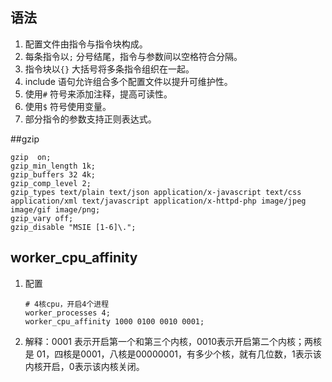 ## 语法

1. 配置文件由指令与指令块构成。
2. 每条指令以`;` 分号结尾，指令与参数间以空格符合分隔。
3. 指令块以`{}` 大括号将多条指令组织在一起。
4. include 语句允许组合多个配置文件以提升可维护性。
5. 使用`#` 符号来添加注释，提高可读性。
6. 使用`$` 符号使用变量。
7. 部分指令的参数支持正则表达式。

##gzip 

```nginx
gzip  on;
gzip_min_length 1k;
gzip_buffers 32 4k;
gzip_comp_level 2;
gzip_types text/plain text/json application/x-javascript text/css application/xml text/javascript application/x-httpd-php image/jpeg image/gif image/png;
gzip_vary off;
gzip_disable "MSIE [1-6]\.";
```

## worker_cpu_affinity

1. 配置

   ```nginx
   # 4核cpu，开启4个进程
   worker_processes 4;
   worker_cpu_affinity 1000 0100 0010 0001;
   ```

2. 解释：0001 表示开启第一个和第三个内核，0010表示开启第二个内核；两核是 01，四核是0001，八核是00000001，有多少个核，就有几位数，1表示该内核开启，0表示该内核关闭。

